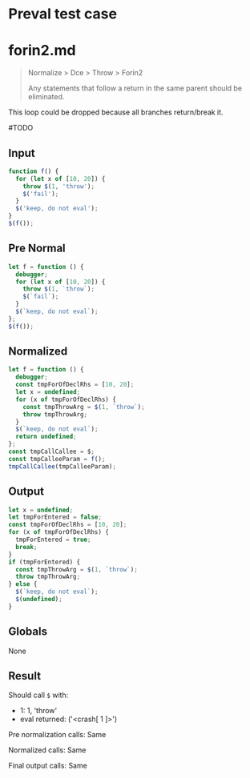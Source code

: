 # Preval test case

# forin2.md

> Normalize > Dce > Throw > Forin2
>
> Any statements that follow a return in the same parent should be eliminated.

This loop could be dropped because all branches return/break it.

#TODO

## Input

`````js filename=intro
function f() {
  for (let x of [10, 20]) {
    throw $(1, 'throw');
    $('fail');
  }
  $('keep, do not eval');
}
$(f());
`````

## Pre Normal

`````js filename=intro
let f = function () {
  debugger;
  for (let x of [10, 20]) {
    throw $(1, `throw`);
    $(`fail`);
  }
  $(`keep, do not eval`);
};
$(f());
`````

## Normalized

`````js filename=intro
let f = function () {
  debugger;
  const tmpForOfDeclRhs = [10, 20];
  let x = undefined;
  for (x of tmpForOfDeclRhs) {
    const tmpThrowArg = $(1, `throw`);
    throw tmpThrowArg;
  }
  $(`keep, do not eval`);
  return undefined;
};
const tmpCallCallee = $;
const tmpCalleeParam = f();
tmpCallCallee(tmpCalleeParam);
`````

## Output

`````js filename=intro
let x = undefined;
let tmpForEntered = false;
const tmpForOfDeclRhs = [10, 20];
for (x of tmpForOfDeclRhs) {
  tmpForEntered = true;
  break;
}
if (tmpForEntered) {
  const tmpThrowArg = $(1, `throw`);
  throw tmpThrowArg;
} else {
  $(`keep, do not eval`);
  $(undefined);
}
`````

## Globals

None

## Result

Should call `$` with:
 - 1: 1, 'throw'
 - eval returned: ('<crash[ 1 ]>')

Pre normalization calls: Same

Normalized calls: Same

Final output calls: Same
